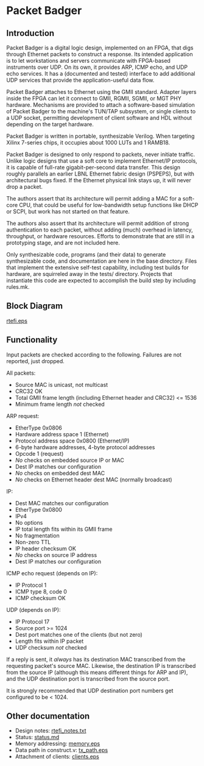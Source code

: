 # Packet Badger

## Introduction

Packet Badger is a digital logic design, implemented on an FPGA, that
digs through Ethernet packets to construct a response.  Its intended
application is to let workstations and servers communicate with FPGA-based
instruments over UDP.  On its own, it provides ARP, ICMP echo, and UDP echo
services.  It has a (documented and tested) interface to add additional
UDP services that provide the application-useful data flow.

Packet Badger attaches to Ethernet using the GMII standard.  Adapter layers
inside the FPGA can let it connect to GMII, RGMII, SGMII, or MGT PHY hardware.
Mechanisms are provided to attach a software-based simulation of Packet Badger
to the machine's TUN/TAP subsystem, or single clients to a UDP socket,
permitting development of client software and HDL without depending on
the target hardware.

Packet Badger is written in portable, synthesizable Verilog.  When targeting
Xilinx 7-series chips, it occupies about 1000 LUTs and 1 RAMB18.

Packet Badger is designed to only respond to packets, never initiate traffic.
Unlike logic designs that use a soft core to implement Ethernet/IP protocols,
it is capable of full-rate gigabit-per-second data transfer.
This design roughly parallels an earlier LBNL Ethernet fabric design
(PSPEPS), but with architectural bugs fixed.  If the Ethernet physical
link stays up, it will never drop a packet.

The authors assert that its architecture will permit adding a MAC for a
soft-core CPU, that could be useful for low-bandwidth setup functions like
DHCP or SCPI, but work has not started on that feature.

The authors also assert that its architecture will permit addition of strong
authentication to each packet, without adding (much) overhead in latency,
throughput, or hardware resources.  Efforts to demonstrate that are still
in a prototyping stage, and are not included here.

Only synthesizable code, programs (and their data) to generate synthesizable
code, and documentation are here in the base directory.  Files that implement
the extensive self-test capability, including test builds for hardware, are
squirreled away in the tests/ directory.  Projects that instantiate this
code are expected to accomplish the build step by including rules.mk.

## Block Diagram

[rtefi.eps](rtefi.eps)

## Functionality

Input packets are checked according to the following.
Failures are not reported, just dropped.

All packets:
* Source MAC is unicast, not multicast
* CRC32 OK
* Total GMII frame length (including Ethernet header and CRC32) <= 1536
* Minimum frame length _not_ checked

ARP request:
* EtherType 0x0806
* Hardware address space 1 (Ethernet)
* Protocol address space 0x0800 (Ethernet/IP)
* 6-byte hardware addresses, 4-byte protocol addresses
* Opcode 1 (request)
* _No_ checks on embedded source IP or MAC
* Dest IP matches our configuration
* _No_ checks on embedded dest MAC
* _No_ checks on Ethernet header dest MAC (normally broadcast)

IP:
* Dest MAC matches our configuration
* EtherType 0x0800
* IPv4
* No options
* IP total length fits within its GMII frame
* No fragmentation
* Non-zero TTL
* IP header checksum OK
* _No_ checks on source IP address
* Dest IP matches our configuration

ICMP echo request (depends on IP):
* IP Protocol 1
* ICMP type 8, code 0
* ICMP checksum OK

UDP (depends on IP):
* IP Protocol 17
* Source port >= 1024
* Dest port matches one of the clients (but not zero)
* Length fits within IP packet
* UDP checksum _not_ checked

If a reply is sent, it _always_ has its destination MAC transcribed
from the requesting packet's source MAC.  Likewise, the destination IP
is transcribed from the source IP (although this means different things
for ARP and IP), and the UDP destination port is transcribed from the
source port.

It is strongly recommended that UDP destination port numbers get configured
to be < 1024.

## Other documentation

* Design notes: [rtefi_notes.txt](rtefi_notes.txt)
* Status: [status.md](status.md)
* Memory addressing: [memory.eps](memory.eps)
* Data path in construct.v: [tx_path.eps](tx_path.eps)
* Attachment of clients: [clients.eps](clients.eps)
